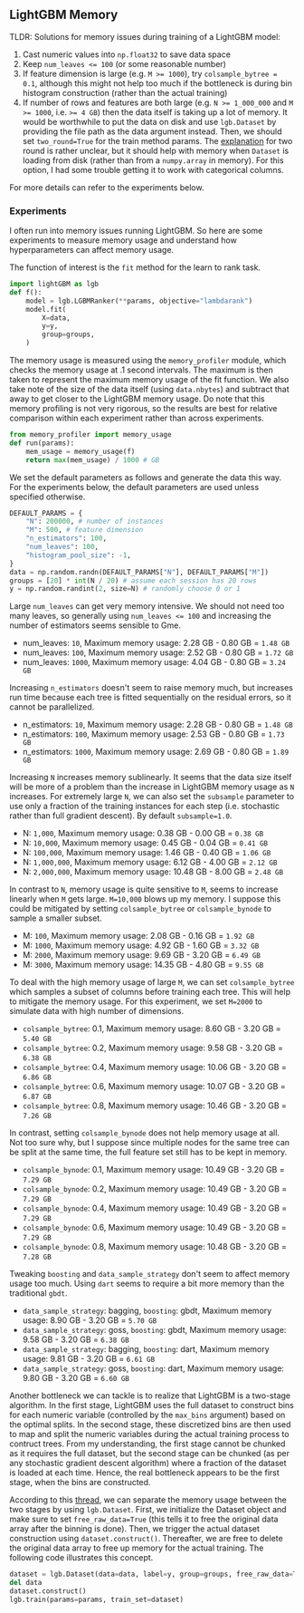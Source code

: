 ## LightGBM Memory

TLDR: Solutions for memory issues during training of a LightGBM model:
1. Cast numeric values into `np.float32` to save data space
2. Keep `num_leaves <= 100` (or some reasonable number)
3. If feature dimension is large (e.g. `M >= 1000`), try `colsample_bytree = 0.1`, although this might not help too much if the bottleneck is during bin histogram construction (rather than the actual training)
4. If number of rows and features are both large (e.g. `N >= 1_000_000` and `M >= 1000`, i.e. `>= 4 GB`) then the data itself is taking up a lot of memory. It would be worthwhile to put the data on disk and use `lgb.Dataset` by providing the file path as the data argument instead. Then, we should set `two_round=True` for the train method params. The [explanation](https://github.com/microsoft/LightGBM/issues/1138#issuecomment-353857567) for two round is rather unclear, but it should help with memory when `Dataset` is loading from disk (rather than from a `numpy.array` in memory). For this option, I had some trouble getting it to work with categorical columns.

For more details can refer to the experiments below.

### Experiments

I often run into memory issues running LightGBM. So here are some experiments to measure memory usage and understand how hyperparameters can affect memory usage.

The function of interest is the `fit` method for the learn to rank task.

```python
import lightGBM as lgb
def f():
    model = lgb.LGBMRanker(**params, objective="lambdarank")
    model.fit(
        X=data,
        y=y,
        group=groups,
    )
```

The memory usage is measured using the `memory_profiler` module, which checks the memory usage at .1 second intervals. The maximum is then taken to represent the maximum memory usage of the fit function. We also take note of the size of the data itself (using `data.nbytes`) and subtract that away to get closer to the LightGBM memory usage. Do note that this memory profiling is not very rigorous, so the results are best for relative comparison within each experiment rather than across experiments.

```python
from memory_profiler import memory_usage
def run(params):
    mem_usage = memory_usage(f)
    return max(mem_usage) / 1000 # GB
```

We set the default parameters as follows and generate the data this way. For the experiments below, the default parameters are used unless specified otherwise.

```python
DEFAULT_PARAMS = {
    "N": 200000, # number of instances
    "M": 500, # feature dimension
    "n_estimators": 100,
    "num_leaves": 100,
    "histogram_pool_size": -1,
}
data = np.random.randn(DEFAULT_PARAMS["N"], DEFAULT_PARAMS["M"])
groups = [20] * int(N / 20) # assume each session has 20 rows
y = np.random.randint(2, size=N) # randomly choose 0 or 1
```

Large `num_leaves` can get very memory intensive. We should not need too many leaves, so generally using `num_leaves <= 100` and increasing the number of estimators seems sensible to Gme.

- num_leaves: `10`, Maximum memory usage: 2.28 GB - 0.80 GB = `1.48 GB`
- num_leaves: `100`, Maximum memory usage: 2.52 GB - 0.80 GB = `1.72 GB`
- num_leaves: `1000`, Maximum memory usage: 4.04 GB - 0.80 GB = `3.24 GB`

Increasing `n_estimators` doesn't seem to raise memory much, but increases run time because each tree is fitted sequentially on the residual errors, so it cannot be parallelized.

- n_estimators: `10`, Maximum memory usage: 2.28 GB - 0.80 GB = `1.48 GB`
- n_estimators: `100`, Maximum memory usage: 2.53 GB - 0.80 GB = `1.73 GB`
- n_estimators: `1000`, Maximum memory usage: 2.69 GB - 0.80 GB = `1.89 GB`

Increasing `N` increases memory sublinearly. It seems that the data size itself will be more of a problem than the increase in LightGBM memory usage as `N` increases. For extremely large `N`, we can also set the `subsample` parameter to use only a fraction of the training instances for each step (i.e. stochastic rather than full gradient descent). By default `subsample=1.0`.

- N: `1,000`, Maximum memory usage: 0.38 GB - 0.00 GB = `0.38 GB`
- N: `10,000`, Maximum memory usage: 0.45 GB - 0.04 GB = `0.41 GB`
- N: `100,000`, Maximum memory usage: 1.46 GB - 0.40 GB = `1.06 GB`
- N: `1,000,000`, Maximum memory usage: 6.12 GB - 4.00 GB = `2.12 GB`
- N: `2,000,000`, Maximum memory usage: 10.48 GB - 8.00 GB = `2.48 GB`

In contrast to `N`, memory usage is quite sensitive to `M`, seems to increase linearly when `M` gets large. `M=10,000` blows up my memory. I suppose this could be mitigated by setting `colsample_bytree` or `colsample_bynode` to sample a smaller subset.
- M: `100`, Maximum memory usage: 2.08 GB - 0.16 GB = `1.92 GB`
- M: `1000`, Maximum memory usage: 4.92 GB - 1.60 GB = `3.32 GB`
- M: `2000`, Maximum memory usage: 9.69 GB - 3.20 GB = `6.49 GB`
- M: `3000`, Maximum memory usage: 14.35 GB - 4.80 GB = `9.55 GB`

To deal with the high memory usage of large `M`, we can set `colsample_bytree` which samples a subset of columns before training each tree. This will help to mitigate the memory usage. For this experiment, we set `M=2000` to simulate data with high number of dimensions.

- `colsample_bytree`: 0.1, Maximum memory usage: 8.60 GB - 3.20 GB = `5.40 GB`
- `colsample_bytree`: 0.2, Maximum memory usage: 9.58 GB - 3.20 GB = `6.38 GB`
- `colsample_bytree`: 0.4, Maximum memory usage: 10.06 GB - 3.20 GB = `6.86 GB`
- `colsample_bytree`: 0.6, Maximum memory usage: 10.07 GB - 3.20 GB = `6.87 GB`
- `colsample_bytree`: 0.8, Maximum memory usage: 10.46 GB - 3.20 GB = `7.26 GB`

In contrast, setting `colsample_bynode` does not help memory usage at all. Not too sure why, but I suppose since multiple nodes for the same tree can be split at the same time, the full feature set still has to be kept in memory.
- `colsample_bynode`: 0.1, Maximum memory usage: 10.49 GB - 3.20 GB = `7.29 GB`
- `colsample_bynode`: 0.2, Maximum memory usage: 10.49 GB - 3.20 GB = `7.29 GB`
- `colsample_bynode`: 0.4, Maximum memory usage: 10.49 GB - 3.20 GB = `7.29 GB`
- `colsample_bynode`: 0.6, Maximum memory usage: 10.49 GB - 3.20 GB = `7.29 GB`
- `colsample_bynode`: 0.8, Maximum memory usage: 10.48 GB - 3.20 GB = `7.28 GB`

Tweaking `boosting` and `data_sample_strategy` don't seem to affect memory usage too much. Using `dart` seems to require a bit more memory than the traditional `gbdt`.
- `data_sample_strategy`: bagging, `boosting`: gbdt, Maximum memory usage: 8.90 GB - 3.20 GB = `5.70 GB`
- `data_sample_strategy`: goss, `boosting`: gbdt, Maximum memory usage: 9.58 GB - 3.20 GB = `6.38 GB`
- `data_sample_strategy`: bagging, `boosting`: dart, Maximum memory usage: 9.81 GB - 3.20 GB = `6.61 GB`
- `data_sample_strategy`: goss, `boosting`: dart, Maximum memory usage: 9.80 GB - 3.20 GB = `6.60 GB`

Another bottleneck we can tackle is to realize that LightGBM is a two-stage algorithm. In the first stage, LightGBM uses the full dataset to construct bins for each numeric variable (controlled by the `max_bins` argument) based on the optimal splits. In the second stage, these discretized bins are then used to map and split the numeric variables during the actual training process to contruct trees. From my understanding, the first stage cannot be chunked as it requires the full dataset, but the second stage can be chunked (as per any stochastic gradient descent algorithm) where a fraction of the dataset is loaded at each time. Hence, the real bottleneck appears to be the first stage, when the bins are constructed.

According to this [thread](https://github.com/microsoft/LightGBM/issues/1146), we can separate the memory usage between the two stages by using `lgb.Dataset`. First, we initialize the Dataset object and make sure to set `free_raw_data=True` (this tells it to free the original data array after the binning is done). Then, we trigger the actual dataset construction using `dataset.construct()`. Thereafter, we are free to delete the original data array to free up memory for the actual training. The following code illustrates this concept.

```python
dataset = lgb.Dataset(data=data, label=y, group=groups, free_raw_data=True)
del data
dataset.construct()
lgb.train(params=params, train_set=dataset)
```
